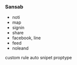 
### Sansab
- noti
- map
- signin
- share
- facebook, line
- feed
- noleand

custom rule
auto snipet proptype